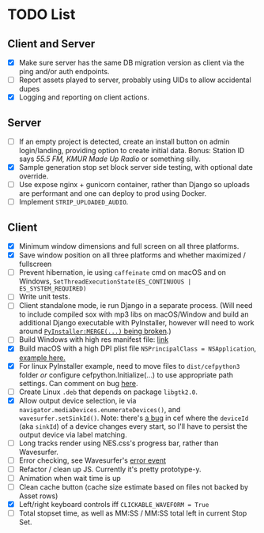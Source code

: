 # TODO List

## Client and Server

- [x] Make sure server has the same DB migration version as client via the ping
      and/or auth endpoints.
- [ ] Report assets played to server, probably using UIDs to allow accidental dupes
- [x] Logging and reporting on client actions.

## Server

- [ ] If an empty project is detected, create an install button on admin login/landing,
      providing option to create initial data. Bonus: Station ID says _55.5 FM, KMUR Made
      Up Radio_ or something silly.
- [x] Sample generation stop set block server side testing, with optional date override.
- [ ] Use expose nginx + gunicorn container, rather than Django so uploads are performant
      and one can deploy to prod using Docker.
- [ ] Implement `STRIP_UPLOADED_AUDIO`.

## Client

- [x] Minimum window dimensions and full screen on all three platforms.
- [x] Save window position on all three platforms and whether maximized / fullscreen
- [ ] Prevent hibernation, ie using `caffeinate` cmd on macOS and on Windows,
      `SetThreadExecutionState(ES_CONTINUOUS | ES_SYSTEM_REQUIRED)`
- [ ] Write unit tests.
- [ ] Client standalone mode, ie run Django in a separate process. (Will need to
      include compiled sox with mp3 libs on macOS/Window and build an additional Django
      executable with PyInstaller, however will need to work around
      [`PyInstaller:MERGE(...)` being broken](https://pyinstaller.readthedocs.io/en/latest/spec-files.html#multipackage-bundles).)
- [ ] Build Windows with high res manifest file:
      [link](https://github.com/cztomczak/cefpython/issues/530#issuecomment-505066492)
- [x] Build macOS with a high DPI plist file `NSPrincipalClass = NSApplication`,
      [example here.](https://pyinstaller.readthedocs.io/en/stable/spec-files.html#spec-file-options-for-a-mac-os-x-bundle)
- [x] For linux PyInstaller example, need to move files to `dist/cefpython3` folder
      _or_ configure cefpython.Initialize(...) to use appropriate path settings.
      Can comment on bug [here](https://github.com/cztomczak/cefpython/issues/135).
- [ ] Create Linux `.deb` that depends on package `libgtk2.0`.
- [x] Allow output device selection, ie via `navigator.mediaDevices.enumerateDevices()`,
      and `wavesurfer.setSinkId()`. Note: there's
      [a bug](https://bitbucket.org/chromiumembedded/cef/issues/2064/persist-webrtc-deviceids-across-restart)
      in cef where the `deviceId` (aka `sinkId`) of a device changes every start,
      so I'll have to persist the output device via label matching.
- [ ] Long tracks render using NES.css's progress bar, rather than Wavesurfer.
- [ ] Error checking, see Wavesurfer's [error event](https://wavesurfer-js.org/docs/events.html)
- [ ] Refactor / clean up JS. Currently it's pretty prototype-y.
- [ ] Animation when wait time is up
- [ ] Clean cache button (cache size estimate based on files not backed by Asset rows)
- [x] Left/right keyboard controls iff `CLICKABLE_WAVEFORM = True`
- [ ] Total stopset time, as well as MM:SS / MM:SS total left in current Stop Set.
